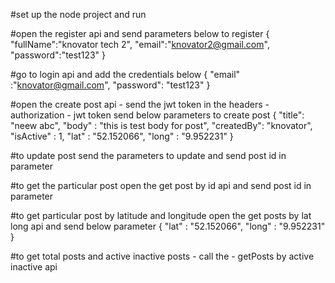 
#set up the node project and run

#open the register api and send parameters below to register
{
    "fullName":"knovator tech 2",
    "email":"knovator2@gmail.com",
    "password":"test123"
}

#go to login api and add the credentials below
{
     "email" :"knovator@gmail.com",
    "password": "test123"
}

#open the create post api -
send the jwt token in the headers - 
authorization - jwt token 
send below parameters to create post
{
   "title": "neew abc",
    "body" : "this is test body for post",
    "createdBy": "knovator",
    "isActive" : 1,
    "lat" : "52.152066",
"long" : "9.952231"
}

#to update post send the parameters to update and 
send post id in parameter

#to get the particular post open the get post by id api
and send post id in parameter

#to get particular post by latitude and longitude
open the get posts by lat long api and send below parameter
{
    "lat" : "52.152066",
"long" : "9.952231"
}

#to get total posts and active inactive posts -
call the - getPosts by active inactive api

